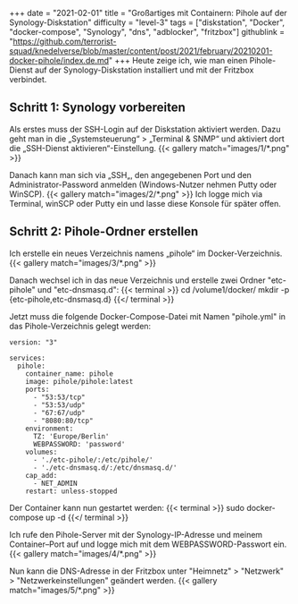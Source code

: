 +++
date = "2021-02-01"
title = "Großartiges mit Containern: Pihole auf der Synology-Diskstation"
difficulty = "level-3"
tags = ["diskstation", "Docker", "docker-compose", "Synology", "dns", "adblocker", "fritzbox"]
githublink = "https://github.com/terrorist-squad/knedelverse/blob/master/content/post/2021/february/20210201-docker-pihole/index.de.md"
+++
Heute zeige ich, wie man einen Pihole-Dienst auf der Synology-Diskstation installiert und mit der Fritzbox verbindet.

## Schritt 1: Synology vorbereiten
Als erstes muss der SSH-Login auf der Diskstation aktiviert werden. Dazu geht man in die „Systemsteuerung“ > „Terminal & SNMP“ und aktiviert dort die „SSH-Dienst aktivieren“-Einstellung.
{{< gallery match="images/1/*.png" >}}

Danach kann man sich via „SSH„, den angegebenen Port und den Administrator-Password anmelden (Windows-Nutzer nehmen Putty oder WinSCP).
{{< gallery match="images/2/*.png" >}}
Ich logge mich via Terminal, winSCP oder Putty ein und lasse diese Konsole für später offen. 

## Schritt 2: Pihole-Ordner erstellen
Ich erstelle ein neues Verzeichnis namens „pihole“ im Docker-Verzeichnis.
{{< gallery match="images/3/*.png" >}}

Danach wechsel ich in das neue Verzeichnis und erstelle zwei Ordner "etc-pihole" und "etc-dnsmasq.d": 
{{< terminal >}}
cd /volume1/docker/
mkdir -p {etc-pihole,etc-dnsmasq.d}
{{</ terminal >}}

Jetzt muss die folgende Docker-Compose-Datei mit Namen "pihole.yml" in das Pihole-Verzeichnis gelegt werden: 
```
version: "3"

services:
  pihole:
    container_name: pihole
    image: pihole/pihole:latest
    ports:
      - "53:53/tcp"
      - "53:53/udp"
      - "67:67/udp"
      - "8080:80/tcp"
    environment:
      TZ: 'Europe/Berlin'
      WEBPASSWORD: 'password'
    volumes:
      - './etc-pihole/:/etc/pihole/'
      - './etc-dnsmasq.d/:/etc/dnsmasq.d/'
    cap_add:
      - NET_ADMIN
    restart: unless-stopped
```

Der Container kann nun gestartet werden:
{{< terminal >}}
sudo docker-compose up -d
{{</ terminal >}}


Ich rufe den Pihole-Server mit der Synology-IP-Adresse und meinem Container–Port auf und logge mich mit dem WEBPASSWORD-Passwort ein.
{{< gallery match="images/4/*.png" >}}

Nun kann die DNS-Adresse in der Fritzbox unter "Heimnetz" > "Netzwerk" > "Netzwerkeinstellungen" geändert werden.
{{< gallery match="images/5/*.png" >}}